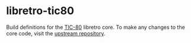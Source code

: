 # libretro-tic80

Build definitions for the [TIC-80](https://tic80.com/) libretro core. To make any changes to the core code, visit the [upstream repository](https://github.com/nesbox/tic-80).
